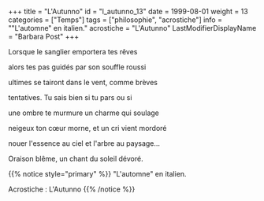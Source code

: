 +++
title = "L'Autunno"
id = "l_autunno_13"
date = 1999-08-01
weight = 13
categories = ["Temps"]
tags = ["philosophie", "acrostiche"]
info = "\"L'automne\" en italien."
acrostiche = "L'Autunno"
LastModifierDisplayName = "Barbara Post"
+++

Lorsque le sanglier emportera tes rêves

alors tes pas guidés par son souffle roussi

ultimes se tairont dans le vent, comme brèves

tentatives. Tu sais bien si tu pars ou si

une ombre te murmure un charme qui soulage

neigeux ton cœur morne, et un cri vient mordoré

nouer l'essence au ciel et l'arbre au paysage...

Oraison blême, un chant du soleil dévoré.

{{% notice style="primary" %}}
\"L'automne\" en italien.

Acrostiche : L'Autunno
{{% /notice %}}
